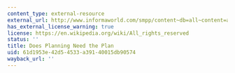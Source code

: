 ```yaml
---
content_type: external-resource
external_url: http://www.informaworld.com/smpp/content~db=all~content=a787383713~frm=abslink
has_external_license_warning: true
license: https://en.wikipedia.org/wiki/All_rights_reserved
status: ''
title: Does Planning Need the Plan
uid: 61d1953e-42d5-4533-a391-40015db90574
wayback_url: ''
---
```

